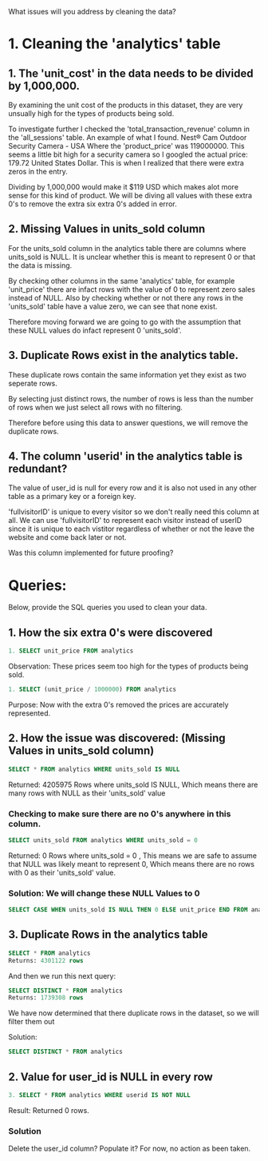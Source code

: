 What issues will you address by cleaning the data?

# 1. Cleaning the 'analytics' table

## 1. The 'unit_cost' in the data needs to be divided by 1,000,000.
By examining the unit cost of the products in this dataset, they are very unsually high for the types of products being sold. 

To investigate further I checked the 'total_transaction_revenue' column in the 'all_sessions' table. An example of what I found. Nest® Cam Outdoor Security Camera - USA Where the 'product_price' was 119000000. This seems a little bit high for a security camera so I googled the actual price: 179.72 United States Dollar. This is when I realized that there were extra zeros in the entry. 

Dividing by 1,000,000 would make it $119 USD which makes alot more sense for this kind of product. We will be diving all values with these extra 0's to remove the extra six extra 0's added in error.

## 2. Missing Values in units_sold column
For the units_sold column in the analytics table there are columns where units_sold is NULL. It is unclear whether this is meant to represent 0 or that the data is missing. 

By checking other columns in the same 'analytics' table, for example 'unit_price' there are infact rows with the value of 0 to represent zero sales instead of NULL. Also by checking whether or not there any rows in the 'units_sold' table have a value zero, we can see that none exist. 

Therefore moving forward we are going to go with the assumption that these NULL values do infact represent 0 'units_sold'.

## 3. Duplicate Rows exist in the analytics table.
These duplicate rows contain the same information yet they exist as two seperate rows. 

By selecting just distinct rows, the number of rows is less than the number of rows when we just select all rows with no filtering.

Therefore before using this data to answer questions, we will remove the duplicate rows.

## 4. The column 'userid' in the analytics table is redundant?
The value of user_id is null for every row and it is also not used in any other table as a primary key or a foreign key.

'fullvisitorID' is unique to every visitor so we don't really need this column at all. We can use 'fullvisitorID' to represent each visitor instead of userID since it is unique to each vistitor regardless of whether or not the leave the website and come back later or not. 

Was this column implemented for future proofing?

# Queries:
Below, provide the SQL queries you used to clean your data.

## 1. How the six extra 0's were discovered
``` sql
1. SELECT unit_price FROM analytics
```
Observation: These prices seem too high for the types of products being sold.
``` sql
1. SELECT (unit_price / 1000000) FROM analytics
```
Purpose: Now with the extra 0's removed the prices are accurately represented.

## 2. How the issue was discovered: (Missing Values in units_sold column)
``` sql
SELECT * FROM analytics WHERE units_sold IS NULL
```
Returned: 4205975 Rows where units_sold IS NULL, Which means there are many rows with NULL as their 'units_sold' value
### Checking to make sure there are no 0's anywhere in this column.
``` sql
SELECT units_sold FROM analytics WHERE units_sold = 0 
```
Returned: 0 Rows where units_sold = 0
, This means we are safe to assume that NULL was likely meant to represent 0, Which means there are no rows with 0 as their 'units_sold' value.
### Solution: We will change these NULL Values to 0
``` sql
SELECT CASE WHEN units_sold IS NULL THEN 0 ELSE unit_price END FROM analytics 
```

## 3. Duplicate Rows in the analytics table
``` sql
SELECT * FROM analytics
Returns: 4301122 rows
```
And then we run this next query:
``` sql
SELECT DISTINCT * FROM analytics
Returns: 1739308 rows
```
We have now determined that there duplicate rows in the dataset, so we will filter them out

Solution:
``` sql
SELECT DISTINCT * FROM analytics
```

## 2. Value for user_id is NULL in every row
``` sql
3. SELECT * FROM analytics WHERE userid IS NOT NULL
```
Result: Returned 0 rows.
### Solution
Delete the user_id column? Populate it? For now, no action as been taken.

